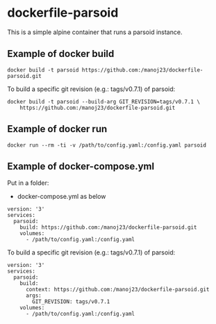 dockerfile-parsoid
==================

This is a simple alpine container that runs a parsoid instance.

## Example of docker build

```
docker build -t parsoid https://github.com:/manoj23/dockerfile-parsoid.git
```
To build a specific git revision (e.g.: tags/v0.7.1) of parsoid:
```
docker build -t parsoid --build-arg GIT_REVISION=tags/v0.7.1 \
	https://github.com:/manoj23/dockerfile-parsoid.git
```

## Example of docker run


```
docker run --rm -ti -v /path/to/config.yaml:/config.yaml parsoid
```

## Example of docker-compose.yml

Put in a folder:
* docker-compose.yml as below

```
version: '3'
services:
  parsoid:
    build: https://github.com:/manoj23/dockerfile-parsoid.git
    volumes:
      - /path/to/config.yaml:/config.yaml
```

To build a specific git revision (e.g.: tags/v0.7.1) of parsoid:
```
version: '3'
services:
  parsoid:
    build:
      context: https://github.com:/manoj23/dockerfile-parsoid.git
      args:
        GIT_REVISION: tags/v0.7.1
    volumes:
      - /path/to/config.yaml:/config.yaml
```
